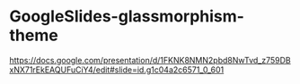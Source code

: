 # GoogleSlides-glassmorphism-theme
https://docs.google.com/presentation/d/1FKNK8NMN2pbd8NwTvd_z759DBxNX71rEkEAQUFuCiY4/edit#slide=id.g1c04a2c6571_0_601
